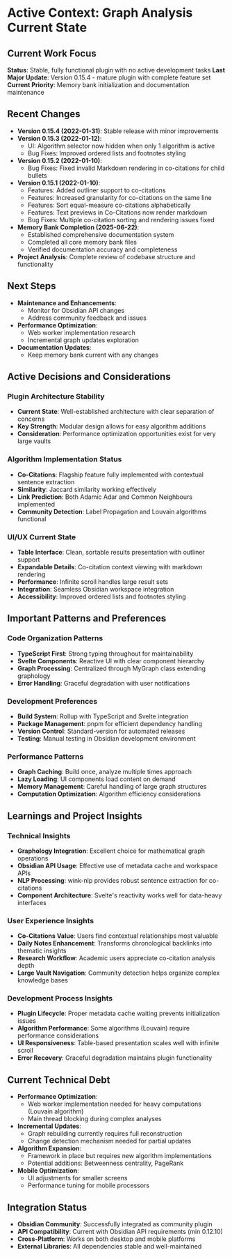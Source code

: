# Active Context: Graph Analysis Current State

## Current Work Focus
**Status**: Stable, fully functional plugin with no active development tasks
**Last Major Update**: Version 0.15.4 - mature plugin with complete feature set
**Current Priority**: Memory bank initialization and documentation maintenance

## Recent Changes
- **Version 0.15.4 (2022-01-31)**: Stable release with minor improvements
- **Version 0.15.3 (2022-01-12)**:
  - UI: Algorithm selector now hidden when only 1 algorithm is active
  - Bug Fixes: Improved ordered lists and footnotes styling
- **Version 0.15.2 (2022-01-10)**:
  - Bug Fixes: Fixed invalid Markdown rendering in co-citations for child bullets
- **Version 0.15.1 (2022-01-10)**:
  - Features: Added outliner support to co-citations
  - Features: Increased granularity for co-citations on the same line
  - Features: Sort equal-measure co-citations alphabetically
  - Features: Text previews in Co-Citations now render markdown
  - Bug Fixes: Multiple co-citation sorting and rendering issues fixed
- **Memory Bank Completion (2025-06-22)**: 
  - Established comprehensive documentation system
  - Completed all core memory bank files
  - Verified documentation accuracy and completeness
- **Project Analysis**: Complete review of codebase structure and functionality

## Next Steps
- **Maintenance and Enhancements**: 
  - Monitor for Obsidian API changes
  - Address community feedback and issues
- **Performance Optimization**:
  - Web worker implementation research
  - Incremental graph updates exploration
- **Documentation Updates**:
  - Keep memory bank current with any changes

## Active Decisions and Considerations

### Plugin Architecture Stability
- **Current State**: Well-established architecture with clear separation of concerns
- **Key Strength**: Modular design allows for easy algorithm additions
- **Consideration**: Performance optimization opportunities exist for very large vaults

### Algorithm Implementation Status
- **Co-Citations**: Flagship feature fully implemented with contextual sentence extraction
- **Similarity**: Jaccard similarity working effectively
- **Link Prediction**: Both Adamic Adar and Common Neighbours implemented
- **Community Detection**: Label Propagation and Louvain algorithms functional

### UI/UX Current State
- **Table Interface**: Clean, sortable results presentation with outliner support
- **Expandable Details**: Co-citation context viewing with markdown rendering
- **Performance**: Infinite scroll handles large result sets
- **Integration**: Seamless Obsidian workspace integration
- **Accessibility**: Improved ordered lists and footnotes styling

## Important Patterns and Preferences

### Code Organization Patterns
- **TypeScript First**: Strong typing throughout for maintainability
- **Svelte Components**: Reactive UI with clear component hierarchy
- **Graph Processing**: Centralized through MyGraph class extending graphology
- **Error Handling**: Graceful degradation with user notifications

### Development Preferences
- **Build System**: Rollup with TypeScript and Svelte integration
- **Package Management**: pnpm for efficient dependency handling
- **Version Control**: Standard-version for automated releases
- **Testing**: Manual testing in Obsidian development environment

### Performance Patterns
- **Graph Caching**: Build once, analyze multiple times approach
- **Lazy Loading**: UI components load content on demand
- **Memory Management**: Careful handling of large graph structures
- **Computation Optimization**: Algorithm efficiency considerations

## Learnings and Project Insights

### Technical Insights
- **Graphology Integration**: Excellent choice for mathematical graph operations
- **Obsidian API Usage**: Effective use of metadata cache and workspace APIs
- **NLP Processing**: wink-nlp provides robust sentence extraction for co-citations
- **Component Architecture**: Svelte's reactivity works well for data-heavy interfaces

### User Experience Insights
- **Co-Citations Value**: Users find contextual relationships most valuable
- **Daily Notes Enhancement**: Transforms chronological backlinks into thematic insights
- **Research Workflow**: Academic users appreciate co-citation analysis depth
- **Large Vault Navigation**: Community detection helps organize complex knowledge bases

### Development Process Insights
- **Plugin Lifecycle**: Proper metadata cache waiting prevents initialization issues
- **Algorithm Performance**: Some algorithms (Louvain) require performance considerations
- **UI Responsiveness**: Table-based presentation scales well with infinite scroll
- **Error Recovery**: Graceful degradation maintains plugin functionality

## Current Technical Debt
- **Performance Optimization**:
  - Web worker implementation needed for heavy computations (Louvain algorithm)
  - Main thread blocking during complex analyses
- **Incremental Updates**:
  - Graph rebuilding currently requires full reconstruction
  - Change detection mechanism needed for partial updates
- **Algorithm Expansion**:
  - Framework in place but requires new algorithm implementations
  - Potential additions: Betweenness centrality, PageRank
- **Mobile Optimization**:
  - UI adjustments for smaller screens
  - Performance tuning for mobile processors

## Integration Status
- **Obsidian Community**: Successfully integrated as community plugin
- **API Compatibility**: Current with Obsidian API requirements (min 0.12.10)
- **Cross-Platform**: Works on both desktop and mobile platforms
- **External Libraries**: All dependencies stable and well-maintained
